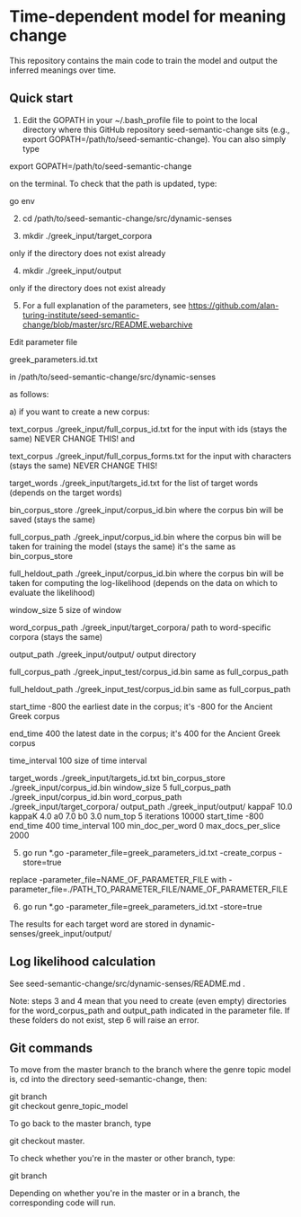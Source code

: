 # Time-dependent model for meaning change    

This repository contains the main code to train the model and output the inferred meanings over time.    


## Quick start    

1. Edit the GOPATH in your ~/.bash_profile file to point to the local directory where this GitHub repository seed-semantic-change sits (e.g., export GOPATH=/path/to/seed-semantic-change). You can also simply type 

export GOPATH=/path/to/seed-semantic-change

on the terminal. To check that the path is updated, type: 

go env

2. cd /path/to/seed-semantic-change/src/dynamic-senses     

3. mkdir ./greek_input/target_corpora 

only if the directory does not exist already

4. mkdir	./greek_input/output       

only if the directory does not exist already
 
5. For a full explanation of the parameters, see https://github.com/alan-turing-institute/seed-semantic-change/blob/master/src/README.webarchive 

Edit parameter file

greek_parameters.id.txt

in /path/to/seed-semantic-change/src/dynamic-senses

as follows:

a) if you want to create a new corpus:

text_corpus	./greek_input/full_corpus_id.txt 
for the input with ids (stays the same) NEVER CHANGE THIS!
and

text_corpus	./greek_input/full_corpus_forms.txt 
for the input with characters (stays the same) NEVER CHANGE THIS!

target_words	./greek_input/targets_id.txt
for the list of target words (depends on the target words)

bin_corpus_store	./greek_input/corpus_id.bin
where the corpus bin will be saved (stays the same)

full_corpus_path	./greek_input/corpus_id.bin
where the corpus bin will be taken for training the model (stays the same)
it's the same as bin_corpus_store

full_heldout_path	./greek_input/corpus_id.bin
where the corpus bin will be taken for computing the log-likelihood (depends on the data on which to evaluate the likelihood)

window_size	5
size of window

word_corpus_path	./greek_input/target_corpora/
path to word-specific corpora (stays the same)

output_path	./greek_input/output/
output directory

full_corpus_path	./greek_input_test/corpus_id.bin
same as full_corpus_path

full_heldout_path	./greek_input_test/corpus_id.bin
same as full_corpus_path

start_time	-800
the earliest date in the corpus; it's -800 for the Ancient Greek corpus

end_time	400
the latest date in the corpus; it's 400 for the Ancient Greek corpus

time_interval	100
size of time interval

target_words	./greek_input/targets_id.txt
bin_corpus_store	./greek_input/corpus_id.bin
window_size	5
full_corpus_path	./greek_input/corpus_id.bin
word_corpus_path	./greek_input/target_corpora/
output_path	./greek_input/output/
kappaF	10.0
kappaK	4.0
a0	7.0
b0	3.0
num_top	5
iterations	10000
start_time	-800
end_time	400
time_interval	100
min_doc_per_word	0
max_docs_per_slice	2000


5. go run *.go -parameter_file=greek_parameters_id.txt  -create_corpus -store=true  

replace -parameter_file=NAME_OF_PARAMETER_FILE with
-parameter_file=./PATH_TO_PARAMETER_FILE/NAME_OF_PARAMETER_FILE

6. go run *.go -parameter_file=greek_parameters_id.txt  -store=true      

The results for each target word are stored in dynamic-senses/greek_input/output/    

## Log likelihood calculation

See seed-semantic-change/src/dynamic-senses/README.md .

 
Note: steps 3 and 4 mean that you need to create (even empty) directories for the word_corpus_path and output_path indicated in the parameter file. If these folders do not exist, step 6 will raise an error.    

## Git commands

To move from the master branch to the branch where the genre topic model is, cd into the directory seed-semantic-change, then:

git branch   
git checkout genre_topic_model

To go back to the master branch, type

git checkout master. 

To check whether you're in the master or other branch, type:

git branch

Depending on whether you're in the master or in a branch, the corresponding code will run.
